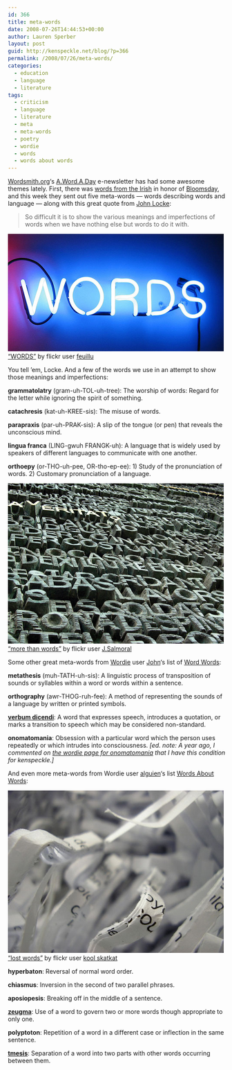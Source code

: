 ```yaml
---
id: 366
title: meta-words
date: 2008-07-26T14:44:53+00:00
author: Lauren Sperber
layout: post
guid: http://kenspeckle.net/blog/?p=366
permalink: /2008/07/26/meta-words/
categories:
  - education
  - language
  - literature
tags:
  - criticism
  - language
  - literature
  - meta
  - meta-words
  - poetry
  - wordie
  - words
  - words about words
---
```

[Wordsmith.org](http://wordsmith.org/)&#8216;s [A.Word.A.Day](http://wordsmith.org/awad/index.html) e-newsletter has had some awesome themes lately. First, there was [words from the Irish](/blog/2008/06/16/some-words-from-the-irish/) in honor of [Bloomsday](http://en.wikipedia.org/wiki/Bloomsday), and this week they sent out five meta-words &mdash; words describing words and language &mdash; along with this great quote from [John Locke](http://en.wikipedia.org/wiki/John_Locke):

> So difficult it is to show the various meanings and imperfections of words when we have nothing else but words to do it with.

<div class="leftpic">
  <a href="http://flickr.com/photos/feuilllu/739173692/"><img src="/images/2008/07/feuillu-words.jpg" alt="words by feuillu" /></a>
  <div class="caption">
    <a href="http://flickr.com/photos/feuilllu/739173692/">&#8220;WORDS&#8221;</a> by flickr user <a href="http://flickr.com/photos/feuilllu">feuillu</a>
  </div>
</div>

<p>
  You tell &#8217;em, Locke. And a few of the words we use in an attempt to show those meanings and imperfections:
</p>

**grammatolatry** (gram-uh-TOL-uh-tree): The worship of words: Regard for the letter while ignoring the spirit of something. 

**catachresis** (kat-uh-KREE-sis): The misuse of words.

**parapraxis** (par-uh-PRAK-sis): A slip of the tongue (or pen) that reveals the unconscious mind.

**lingua franca** (LING-gwuh FRANGK-uh): A language that is widely used by speakers of different languages to communicate with one another.

**orthoepy** (or-THO-uh-pee, OR-tho-ep-ee): 1) Study of the pronunciation of words. 2) Customary pronunciation of a language.

<div class="leftpic">
  <a href="http://flickr.com/photos/juanillooo/324199938/"><img src="/images/2008/07/jsalmoral-more-than-words.jpg" alt="more than words by j salmoral" /></a>
  <div class="caption"><a href="http://flickr.com/photos/juanillooo/324199938/">&#8220;more than words&#8221;</a> by flickr user <a href="http://flickr.com/photos/juanillooo/">J.Salmoral</a></div>
</div>

<p>
  Some other great meta-words from <a href="http://wordie.org">Wordie</a> user <a href="http://wordie.org/people/profile/John">John</a>&#8216;s list of <a href="http://wordie.org/lists/142">Word Words</a>:
</p>

**metathesis** (muh-TATH-uh-sis): A linguistic process of transposition of sounds or syllables within a word or words within a sentence.

**orthography** (awr-THOG-ruh-fee): A method of representing the sounds of a language by written or printed symbols.

**[verbum dicendi](http://en.wikipedia.org/wiki/Verbum_dicendi)**: A word that expresses speech, introduces a quotation, or marks a transition to speech which may be considered non-standard.

**onomatomania**: Obsession with a particular word which the person uses repeatedly or which intrudes into consciousness. _[ed. note: A year ago, I commented on [the wordie page for onomatomania](http://wordie.org/words/onomatomania) that I have this condition for kenspeckle.]_

<p>
  And even more meta-words from Wordie user <a href="http://wordie.org/people/profile/alguien">alguien</a>&#8216;s list <a href="http://wordie.org/lists/7734">Words About Words</a>:
</p>

<div class="leftpic">
  <a href="http://flickr.com/photos/kool_skatkat/92986414/"><img src="/images/2008/07/kool-skatkat-lost-words.jpg" alt="lost words by kool skatkat" /></a>
  <div class="caption"><a href="http://flickr.com/photos/kool_skatkat/92986414/">&#8220;lost words&#8221;</a> by flickr user <a href="http://flickr.com/photos/kool_skatkat/">kool skatkat</a></div>
</div>

**hyperbaton**: Reversal of normal word order.

**chiasmus**: Inversion in the second of two parallel phrases.

**aposiopesis**: Breaking off in the middle of a sentence.

**[zeugma](http://en.wikipedia.org/wiki/Zeugma)**: Use of a word to govern two or more words though appropriate to only one.

**polyptoton**: Repetition of a word in a different case or inflection in the same sentence.

**[tmesis](http://en.wikipedia.org/wiki/Tmesis)**: Separation of a word into two parts with other words occurring between them.